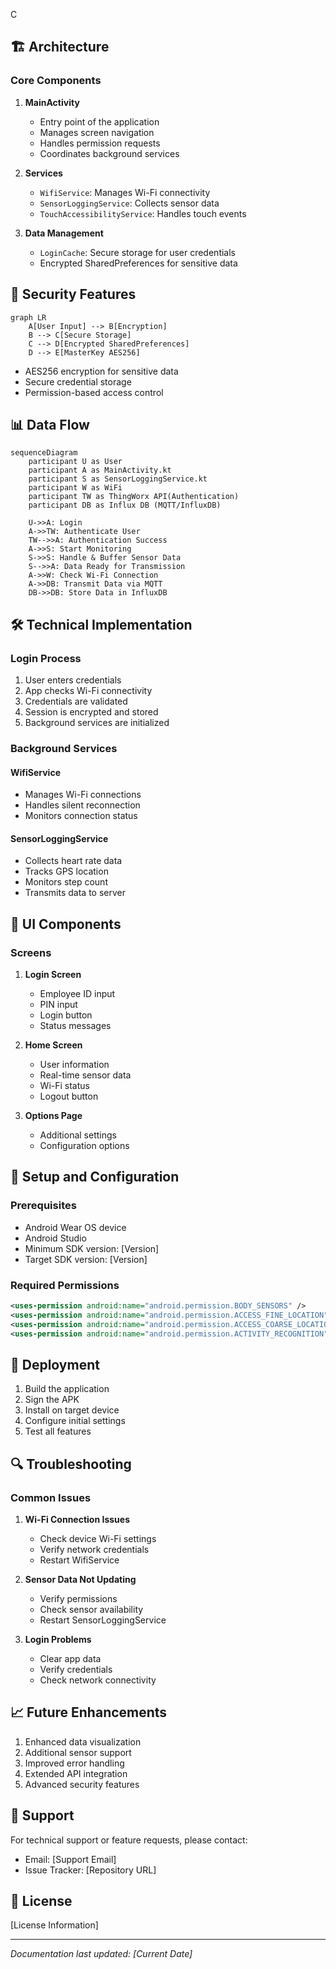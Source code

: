 C

## 🏗️ Architecture

### Core Components

1. **MainActivity**
   - Entry point of the application
   - Manages screen navigation
   - Handles permission requests
   - Coordinates background services

2. **Services**
   - `WifiService`: Manages Wi-Fi connectivity
   - `SensorLoggingService`: Collects sensor data
   - `TouchAccessibilityService`: Handles touch events

3. **Data Management**
   - `LoginCache`: Secure storage for user credentials
   - Encrypted SharedPreferences for sensitive data

## 🔐 Security Features

```mermaid
graph LR
    A[User Input] --> B[Encryption]
    B --> C[Secure Storage]
    C --> D[Encrypted SharedPreferences]
    D --> E[MasterKey AES256]
```

- AES256 encryption for sensitive data
- Secure credential storage
- Permission-based access control

## 📊 Data Flow

```mermaid
sequenceDiagram
    participant U as User
    participant A as MainActivity.kt
    participant S as SensorLoggingService.kt
    participant W as WiFi
    participant TW as ThingWorx API(Authentication)
    participant DB as Influx DB (MQTT/InfluxDB)

    U->>A: Login
    A->>TW: Authenticate User
    TW-->>A: Authentication Success
    A->>S: Start Monitoring
    S->>S: Handle & Buffer Sensor Data
    S-->>A: Data Ready for Transmission
    A->>W: Check Wi-Fi Connection
    A->>DB: Transmit Data via MQTT
    DB->>DB: Store Data in InfluxDB
```


## 🛠️ Technical Implementation

### Login Process

1. User enters credentials
2. App checks Wi-Fi connectivity
3. Credentials are validated
4. Session is encrypted and stored
5. Background services are initialized

### Background Services

#### WifiService
- Manages Wi-Fi connections
- Handles silent reconnection
- Monitors connection status

#### SensorLoggingService
- Collects heart rate data
- Tracks GPS location
- Monitors step count
- Transmits data to server

## 📱 UI Components

### Screens

1. **Login Screen**
   - Employee ID input
   - PIN input
   - Login button
   - Status messages

2. **Home Screen**
   - User information
   - Real-time sensor data
   - Wi-Fi status
   - Logout button

3. **Options Page**
   - Additional settings
   - Configuration options

## 🔧 Setup and Configuration

### Prerequisites
- Android Wear OS device
- Android Studio
- Minimum SDK version: [Version]
- Target SDK version: [Version]

### Required Permissions
```xml
<uses-permission android:name="android.permission.BODY_SENSORS" />
<uses-permission android:name="android.permission.ACCESS_FINE_LOCATION" />
<uses-permission android:name="android.permission.ACCESS_COARSE_LOCATION" />
<uses-permission android:name="android.permission.ACTIVITY_RECOGNITION" />
```

## 🚀 Deployment

1. Build the application
2. Sign the APK
3. Install on target device
4. Configure initial settings
5. Test all features

## 🔍 Troubleshooting

### Common Issues

1. **Wi-Fi Connection Issues**
   - Check device Wi-Fi settings
   - Verify network credentials
   - Restart WifiService

2. **Sensor Data Not Updating**
   - Verify permissions
   - Check sensor availability
   - Restart SensorLoggingService

3. **Login Problems**
   - Clear app data
   - Verify credentials
   - Check network connectivity

## 📈 Future Enhancements

1. Enhanced data visualization
2. Additional sensor support
3. Improved error handling
4. Extended API integration
5. Advanced security features

## 🤝 Support

For technical support or feature requests, please contact:
- Email: [Support Email]
- Issue Tracker: [Repository URL]

## 📄 License

[License Information]

---

*Documentation last updated: [Current Date]* 
